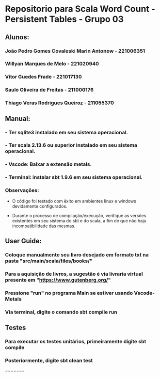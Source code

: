# Repositorio para Scala Word Count - Persistent Tables - Grupo 03
## Alunos:
### João Pedro Gomes Covaleski Marin Antonow - 221006351
### Willyan Marques de Melo - 221020940
### Vitor Guedes Frade - 221017130
### Saulo Oliveira de Freitas - 211000176
### Thiago Veras Rodrigues Queiroz - 211055370


## Manual:
### - Ter sqlite3 instalado em seu sistema operacional.
### - Ter scala 2.13.6 ou superior instalado em seu sistema operacional.
### - Vscode: Baixar a extensão metals.
### - Terminal: instalar sbt 1.9.6 em seu sistema operacional.
### Observações: 

- O código foi testado com êxito em ambientes linux e windows devidamente configurados.

- Durante o processo de compilação/execução, verifique as versões existentes em seu sistema do sbt e do scala, a fim de que não haja incompatibilidade das mesmas.

## User Guide:
### Coloque manualmente seu livro desejado em formato txt na pasta "src/main/scala/files/books/"
### Para a aquisição de livros, a sugestão é via livraria virtual presente em "https://www.gutenberg.org/" 
### Pressione "run" no programa Main se estiver usando Vscode-Metals
### Via terminal, digite o comando sbt compile run

## Testes
### Para executar os testes unitários, primeiramente digite sbt compile
### Posteriormente, digite sbt clean test
=======
